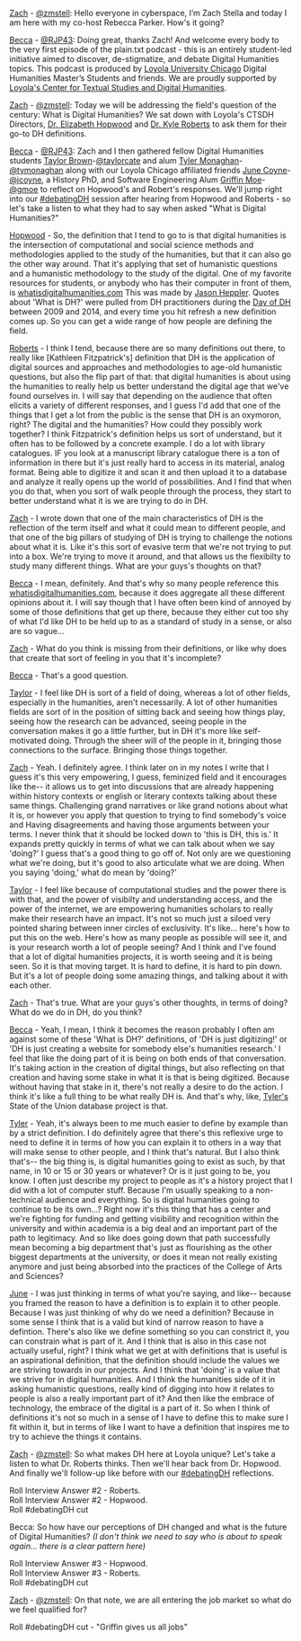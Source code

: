 [Zach](https://twitter.com/zstella48) - [@zmstell](https://github.com/zmstell): Hello everyone in cyberspace, I’m Zach Stella and today I am here with my co-host Rebecca Parker.  How's it going?
  
[Becca](https://twitter.com/bcpkr396) - [@RJP43](https://github.com/RJP43): Doing great, thanks Zach! And welcome every body to the very first episode of the plain.txt podcast - this is an entirely student-led initiative aimed to discover, de-stigmatize, and debate Digital Humanities topics. This podcast is produced by [Loyola University Chicago](https://www.luc.edu/) Digital Humanities Master’s Students and friends. We are proudly supported by [Loyola's Center for Textual Studies and Digital Humanities](https://www.luc.edu/ctsdh/).
  
[Zach](https://twitter.com/zstella48) - [@zmstell](https://github.com/zmstell): Today we will be addressing the field's question of the century: What is Digital Humanities? We sat down with Loyola's CTSDH Directors, [Dr. Elizabeth Hopwood](https://twitter.com/LizzieHopwood) and [Dr. Kyle Roberts](https://twitter.com/kylebroberts) to ask them for their go-to DH definitions. 

[Becca](https://twitter.com/bcpkr396) - [@RJP43](https://github.com/RJP43): Zach and I then gathered fellow Digital Humanities students [Taylor Brown](https://twitter.com/AdventScholar)-[@taylorcate](https://github.com/taylorcate) and alum [Tyler Monaghan](https://twitter.com/TyMonaghan)-[@tymonaghan](https://github.com/tymonaghan) along with our Loyola Chicago affiliated friends [June Coyne](https://twitter.com/junipercoyne)-[@jcoyne](https://github.com/jcoyne47), a History PhD, and Software Engineering Alum [Griffin Moe](https://twitter.com/griffin_moe)-[@gmoe](https://github.com/gmoe) to reflect on Hopwood's and Robert's responses. We'll jump right into our [#debatingDH](https://twitter.com/hashtag/DebatingDH?src=hashtag_click) session after hearing from Hopwood and Roberts - so let's take a listen to what they had to say when asked "What is Digital Humanities?"     
  
[Hopwood](https://twitter.com/LizzieHopwood) - So, the definition that I tend to go to is that digital humanities is the intersection of computational and social science methods and methodologies applied to the study of the humanities, but that it can also go the other way around. That it's applying that set of humanistic questions and a humanistic methodology to the study of the digital. One of my favorite resources for students, or anybody who has their computer in front of them, is [whatisdigitalhumanities.com](https://whatisdigitalhumanities.com/)  This was made by [Jason Heppler](http://jasonheppler.org/). Quotes about 'What is DH?' were pulled from DH practitioners during the [Day of DH](http://twitter.com/DayofDH) between 2009 and 2014, and every time you hit refresh a new definition comes up. So you can get a wide range of how people are defining the field.

[Roberts](https://twitter.com/kylebroberts) - I think I tend, because there are so many definitions out there, to really like [Kathleen Fitzpatrick's] definition that DH is the application of digital sources and approaches and methodologies to age-old humanistic questions, but also the flip part of that: that digital humanities is about using the humanities to really help us better understand the digital age that we've found ourselves in. I will say that depending on the audience that often elicits a variety of different responses, and I guess I'd add that one of the things that I get a lot from the public is the sense that DH is an oxymoron, right? The digital and the humanities? How could they possibly work together? I think Fitzpatrick's definition helps us sort of understand, but it often has to be followed by a concrete example. I do a lot with library catalogues. IF you look at a manuscript library catalogue there is a ton of information in there but it's just really hard to access in its material, analog format. Being able to digitize it and scan it and then upload it to a database and analyze it really opens up the world of possibilities. And I find that when you do that, when you sort of walk people through the process, they start to better understand what it is we are trying to do in DH.

[Zach](https://twitter.com/zstella48) - I wrote down that one of the main characteristics of DH is the reflection of the term itself and what it could mean to different people, and that one of the big pillars of studying of DH is trying to challenge the notions about what it is. Like it's this sort of evasive term that we're not trying to put into a box. We're trying to move it around, and that allows us the flexibilty to study many different things. What are your guys's thoughts on that?

[Becca](https://twitter.com/bcpkr396) - I mean, definitely. And that's why so many people reference this [whatisdigitalhumanities.com](https://whatisdigitalhumanities.com/), because it does aggregate all these different opinions about it. I will say though that I have often been kind of annoyed by some of those definitions that get up there, because they either cut too shy of what I'd like DH to be held up to as a standard of study in a sense, or also are so vague...

[Zach](https://twitter.com/zstella48) - What do you think is missing from their definitions, or like why does that create that sort of feeling in you that it's incomplete?

[Becca](https://twitter.com/bcpkr396) - That's a good question.

[Taylor](https://twitter.com/AdventScholar) - I feel like DH is sort of a field of doing, whereas a lot of other fields, especially in the humanities, aren't necessarily. A lot of other humanities fields are sort of in the position of sitting back and seeing how things play, seeing how the research can be advanced, seeing people in the conversation makes it go a little further, but in DH it's more like self-motivated doing. Through the sheer will of the people in it, bringing those connections to the surface. Bringing those things together.

[Zach](https://twitter.com/zstella48) - Yeah. I definitely agree. I think later on in my notes I write that I guess it's this very empowering, I guess, feminized field and it encourages like the-- it allows us to get into discussions that are already happening within history contexts or english or literary contexts talking about these same things. Challenging grand narratives or like grand notions about what it is, or however you apply that question to trying to find somebody's voice and <??> Having disagreements and having those arguments between your terms. I never think that it should be locked down to 'this is DH, this is.' It expands pretty quickly in terms of what we can talk about when we say 'doing?' I guess that's a good thing to go off of. Not only are we questioning what we're doing, but it's good to also articulate what we are doing. When you saying 'doing,' what do mean by 'doing?' 

[Taylor](https://twitter.com/AdventScholar) - I feel like because of computational studies and the power there is with that, and the power of visibilty and understanding access, and the power of the internet, we are empowering humanities scholars to really make their research have an impact. It's not so much just a siloed very pointed sharing between inner circles of exclusivity. It's like... here's how to put this on the web. Here's how as many people as possible will see it, and is your research worth a lot of people seeing? And I think and I've found that a lot of digital humanities projects, it is worth seeing and it is being seen. So it is that moving target. It is hard to define, it is hard to pin down. But it's a lot of people doing some amazing things, and talking about it with each other.

[Zach](https://twitter.com/zstella48) - That's true. What are your guys's other thoughts, in terms of doing? What do we do in DH, do you think?

[Becca](https://twitter.com/bcpkr396) - Yeah, I mean, I think it becomes the reason probably I often am against some of these 'What is DH?' definitions, of 'DH is just digitizing!' or 'DH is just creating a website for somebody else's humanities research.' I feel that like the doing part of it is being on both ends of that conversation. It's taking action in the creation of digital things, but also reflecting on that creation and having some stake in what it is that is being digitized. Because without having that stake in it, there's not really a desire to do the action. I think it's like a full thing to be what really DH is. And that's why, like, [Tyler's](https://twitter.com/TyMonaghan) State of the Union database project is that.

[Tyler](https://twitter.com/TyMonaghan) - Yeah, it's always been to me much easier to define by example than by a strict definition. I do definitely agree that there's this reflexive urge to need to define it in terms of how you can explain it to others in a way that will make sense to other people, and I think that's natural. But I also think that's-- the big thing is, is digital humanities going to exist as such, by that name, in 10 or 15 or 30 years or whatever? Or is it just going to be, you know. I often just describe my project to people as it's a history project that I did with a lot of computer stuff. Because I'm usually speaking to a non-technical audience and everything. So is digital humanities going to continue to be its own...? Right now it's this thing that has a center and we're fighting for funding and getting visibility and recognition within the university and within academia is a big deal and an important part of the path to legitimacy. And so like does going down that path successfully mean becoming a big department that's just as flourishing as the other biggest departments at the university, or does it mean not really existing anymore and just being absorbed into the practices of the College of Arts and Sciences?

[June](https://twitter.com/junipercoyne) - I was just thinking in terms of what you're saying, and like-- because you framed the reason to have a definition is to explain it to other people. Because I was just thinking of why do we need a definition? Because in some sense I think that is a valid but kind of narrow reason to have a defintion. There's also like we define something so you can constrict it, you can constrain what is part of it. And I think that is also in this case not actually useful, right? I think what we get at with definitions that is useful is an aspirational definition, that the definition should include the values we are striving towards in our projects. And I think that 'doing' is a value that we strive for in digital humanities. And I think the humanities side of it in asking humanistic questions, really kind of digging into how it relates to people is also a really important part of it? And then like the embrace of technology, the embrace of the digital is a part of it. So when I think of definitions it's not so much in a sense of I have to define this to make sure I fit within it, but in terms of like I want to have a definition that inspires me to try to achieve the things it contains.   
  
[Zach](https://twitter.com/zstella48) - [@zmstell](https://github.com/zmstell): So what makes DH here at Loyola unique? Let's take a listen to what Dr. Roberts thinks. Then we'll hear back from Dr. Hopwood. And finally we'll follow-up like before with our [#debatingDH](https://twitter.com/hashtag/DebatingDH?src=hashtag_click) reflections.  
  
  
  
  
Roll Interview Answer #2 - Roberts.   
Roll Interview Answer #2 - Hopwood.   
Roll #debatingDH cut   
  
Becca: So how have our perceptions of DH changed and what is the future of Digital Humanities? *(I don't think we need to say who is about to speak again... there is a clear pattern here)*  
  
Roll Interview Answer #3 - Hopwood.    
Roll Interview Answer #3 - Roberts.    
Roll #debatingDH cut  
  
[Zach](https://twitter.com/zstella48) - [@zmstell](https://github.com/zmstell): On that note, we are all entering the job market so what do we feel qualified for?

Roll #debatingDH cut - "Griffin gives us all jobs"
